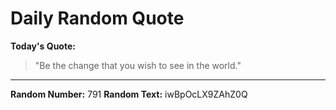 # Daily Random Quote

**Today's Quote:**
> "Be the change that you wish to see in the world."

---

**Random Number:** 791
**Random Text:** iwBpOcLX9ZAhZ0Q
